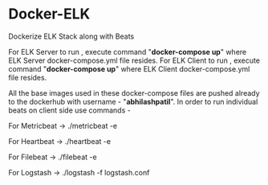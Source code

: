 # Docker-ELK
Dockerize ELK Stack along with Beats

For ELK Server to run , execute command "**docker-compose up**" where ELK Server docker-compose.yml file resides.
For ELK Client to run , execute command "**docker-compose up**" where ELK Client docker-compose.yml file resides.

All the base images used in these docker-compose files are pushed already to the dockerhub with username - "**abhilashpatil**".
In order to run individual beats on client side use commands -


For Metricbeat -> ./metricbeat -e


For Heartbeat -> ./heartbeat -e


For Filebeat -> ./filebeat -e


For Logstash -> ./logstash -f logstash.conf
